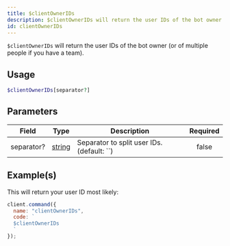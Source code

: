 ```yaml
---
title: $clientOwnerIDs
description: $clientOwnerIDs will return the user IDs of the bot owner (or of multiple people if you have a team).
id: clientOwnerIDs
---
```


`$clientOwnerIDs` will return the user IDs of the bot owner (or of multiple people if you have a team).

## Usage

```php
$clientOwnerIDs[separator?]
```

## Parameters

| Field      | Type                                                                                              | Description                                 | Required |
| ---------- | ------------------------------------------------------------------------------------------------- | ------------------------------------------- | :------: |
| separator? | [string](https://developer.mozilla.org/en-US/docs/Web/JavaScript/Reference/Global_Objects/String) | Separator to split user IDs. (default: ``) |  false   |

## Example(s)

This will return your user ID most likely:

```javascript
client.command({
  name: "clientOwnerIDs",
  code: `
  $clientOwnerIDs
  `
});
```
